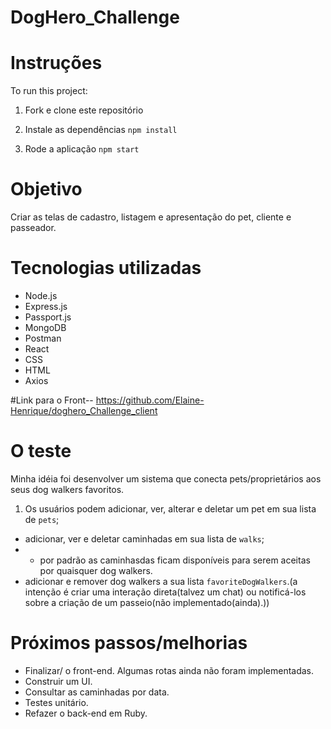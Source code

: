 # DogHero_Challenge


# Instruções
To run this project:

1. Fork e clone este repositório
2. Instale as dependências
`npm install`

3. Rode a aplicação
`npm start`

# Objetivo

Criar as telas de cadastro, listagem e apresentação do pet, cliente e passeador.

# Tecnologias utilizadas
* Node.js
* Express.js
* Passport.js
* MongoDB
* Postman
* React 
* CSS
* HTML
* Axios

#Link para o Front-- https://github.com/Elaine-Henrique/doghero_Challenge_client

# O teste

Minha idéia foi desenvolver um sistema que conecta pets/proprietários aos seus dog walkers favoritos.

1. Os usuários podem adicionar, ver, alterar e deletar um pet em sua lista de `pets`;
* adicionar, ver e deletar caminhadas em sua lista de `walks`; 
* * por padrão as caminhasdas ficam disponíveis para serem aceitas por quaisquer dog walkers.
* adicionar e remover dog walkers a sua lista `favoriteDogWalkers`.(a intenção é criar uma interação direta(talvez um chat) ou notificá-los sobre a criação de um passeio(não implementado(ainda).)) 

# Próximos passos/melhorias
* Finalizar/ o front-end. Algumas rotas ainda não foram implementadas.
* Construir um UI.
* Consultar as caminhadas por data.
* Testes unitário.
* Refazer o back-end em Ruby.
